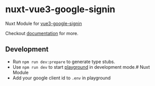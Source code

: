 # nuxt-vue3-google-signin

Nuxt Module for [vue3-google-signin](https://vue3-google-signin.syetalabs.io/)

Checkout [documentation](https://vue3-google-signin.syetalabs.io/) for more.

## Development

- Run `npm run dev:prepare` to generate type stubs.
- Use `npm run dev` to start [playground](./playground) in development mode.# Nuxt Module
- Add your google client id to `.env` in playground
